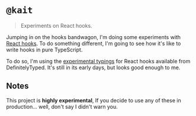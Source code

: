 # `@kait`

> Experiments on React hooks.

Jumping in on the hooks bandwagon, I'm doing some experiments with [React hooks](https://reactjs.org/docs/hooks-intro.html). To do something different, I'm going to see how it's like to write hooks in pure TypeScript.

To do so, I'm using the [experimental typings](https://github.com/DefinitelyTyped/DefinitelyTyped/pull/30036) for React hooks available from DefinitelyTyped. It's still in its early days, but looks good enough to me.

## Notes

This project is **highly experimental**, If you decide to use any of these in production... well, don't say I didn't warn you.

